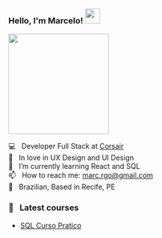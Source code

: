 ### Hello, I'm Marcelo! <img src="https://media.giphy.com/media/hvRJCLFzcasrR4ia7z/giphy.gif" width="30px" height="30px">


<img src="https://media.giphy.com/media/MCOjEND5u6PGVFCnOE/giphy.gif" width="200px">

💻 &nbsp; Developer Full Stack at [Corsair](https://suporte-corsair.com.br/)<br>
📕 &nbsp; In love in UX Design and UI Design <br>
🌱 &nbsp; I’m currently learning React and SQL<br>
📫 &nbsp; How to reach me: marc.rgo@gmail.com <br>
🏡 &nbsp; Brazilian, Based in Recife, PE

### 📕 &nbsp; Latest courses

- [SQL Curso Pratico](https://github.com/marc-go/SQLCursoPratico)


<!---
marc-go/marc-go is a ✨ special ✨ repository because its `README.md` (this file) appears on your GitHub profile.
You can click the Preview link to take a look at your changes.
--->
